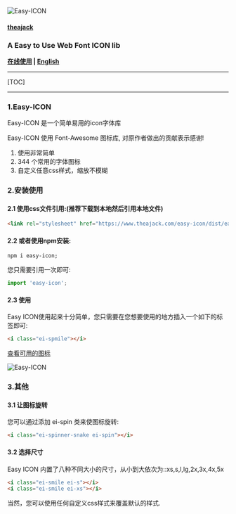 ![Easy-ICON](https://github.com/theajack/easy-icon/blob/master/assets/images/logo-black.png?raw=true)

#### [theajack](https://www.theajack.com/)
### A Easy to Use Web Font ICON lib

**[在线使用](https://www.theajack.com/easy-icon/index_cn.html) | [English](https://github.com/theajack/easy-icon/blob/master/README.md)**

----

[TOC]

----

### 1.Easy-ICON

Easy-ICON 是一个简单易用的icon字体库

Easy-ICON 使用 Font-Awesome 图标库, 对原作者做出的贡献表示感谢!

1. 使用非常简单
2. 344 个常用的字体图标
3. 自定义任意css样式，缩放不模糊

### 2.安装使用

#### 2.1 使用css文件引用:(推荐下载到本地然后引用本地文件)
```html
<link rel="stylesheet" href="https://www.theajack.com/easy-icon/dist/easy-icon.min.css">
```

#### 2.2 或者使用npm安装:

```
npm i easy-icon;
```

您只需要引用一次即可:

```js
import 'easy-icon';
```

#### 2.3 使用

Easy ICON使用起来十分简单，您只需要在您想要使用的地方插入一个如下的标签即可:

```html
<i class="ei-spmile"></i>
```

[查看可用的图标](https://www.theajack.com/easy-icon/)

![Easy-ICON](https://github.com/theajack/easy-icon/blob/master/assets/images/icons.png?raw=true)

### 3.其他

#### 3.1 让图标旋转

您可以通过添加 ei-spin 类来使图标旋转:

```html
<i class="ei-spinner-snake ei-spin"></i>
```

#### 3.2 选择尺寸

Easy ICON 内置了八种不同大小的尺寸，从小到大依次为::xs,s,l,lg,2x,3x,4x,5x

```html
<i class="ei-smile ei-s"></i>
<i class="ei-smile ei-xs"></i>
```

当然，您可以使用任何自定义css样式来覆盖默认的样式.


